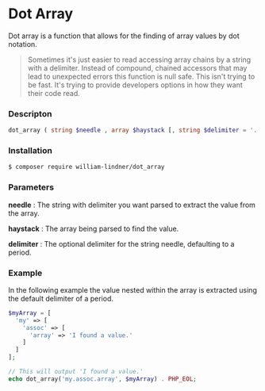 # Dot Array

Dot array is a function that allows for the finding of array values by dot notation.

> Sometimes it's just easier to read accessing array chains by a string with a delimiter.
> Instead of compound, chained accessors that may lead to unexpected errors this
> function is null safe. This isn't trying to be fast. It's trying to provide
> developers options in how they want their code read.

### Descripton

```php
dot_array ( string $needle , array $haystack [, string $delimiter = '.' ] ) : mixed
```

### Installation

```sh
$ composer require william-lindner/dot_array
```

### Parameters

**needle**
: The string with delimiter you want parsed to extract the value from the array.

**haystack**
: The array being parsed to find the value.

**delimiter**
: The optional delimiter for the string needle, defaulting to a period.

### Example

In the following example the value nested within the array is extracted using the default delimiter of a period.

```php
$myArray = [
  'my' => [
    'assoc' => [
      'array' => 'I found a value.'
    ]
  ]
];

// This will output 'I found a value.'
echo dot_array('my.assoc.array', $myArray) . PHP_EOL;
```